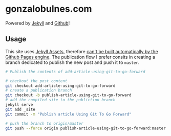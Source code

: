 gonzalobulnes.com
=================

Powered by [Jekyll](http://jekyllrb.com/) and [Github](https://github.com)!

Usage
-----

This site uses [Jekyll Assets][jekyll-assets], therefore [can't be built automatically by the Github Pages engine](https://help.github.com/articles/pages-don-t-build-unable-to-run-jekyll#unsafe-plugins). The publication flow I prefer consits in creating a branch dedicated to publish the new post and push it to `master`.

```bash
# Publish the contents of add-article-using-git-to-go-forward

# checkout the post content
git checkout add-article-using-git-to-go-forward
# create a publication branch
git checkout -b publish-article-using-git-to-go-forward
# add the compiled site to the publiction branch
jekyll serve
git add _site
git commit -m "Publish article Using Git To Go Forward"

# push the branch to origin/master
git push --force origin publish-article-using-git-to-go-forward:master
```

  [jekyll-assets]: https://github.com/ixti/jekyll-assets
